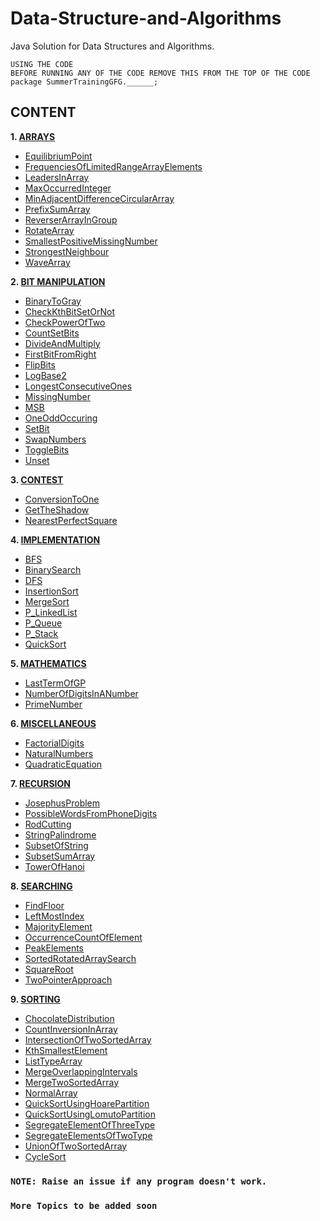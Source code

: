 # Data-Structure-and-Algorithms
Java Solution for Data Structures and Algorithms.
    
    USING THE CODE
    BEFORE RUNNING ANY OF THE CODE REMOVE THIS FROM THE TOP OF THE CODE
    package SummerTrainingGFG.______;
    
## CONTENT
<b>1. [ARRAYS](Arrays)</b>
* [EquilibriumPoint](Arrays/EquilibriumPoint.java)
* [FrequenciesOfLimitedRangeArrayElements](Arrays/FrequenciesOfLimitedRangeArrayElements.java)
* [LeadersInArray](Arrays/LeadersInArray.java)
* [MaxOccurredInteger](Arrays/MaxOccurredInteger.java)
* [MinAdjacentDifferenceCircularArray](Arrays/MinAdjacentDifferenceCircularArray.java)
* [PrefixSumArray](Arrays/PrefixSumArray.java)
* [ReverserArrayInGroup](Arrays/ReverserArrayInGroup.java)
* [RotateArray](Arrays/RotateArray.java)
* [SmallestPositiveMissingNumber](Arrays/SmallestPositiveMissingNumber.java)
* [StrongestNeighbour](Arrays/StrongestNeighbour.java)
* [WaveArray](Arrays/WaveArray.java)

<b>2.	[BIT MANIPULATION](BitManipulation)</b>
* [BinaryToGray](BitManipulation/BinaryToGray.java)
* [CheckKthBitSetOrNot](BitManipulation/CheckKthBitSetOrNot.java)
* [CheckPowerOfTwo](BitManipulation/CheckPowerOfTwo.java)
* [CountSetBits](BitManipulation/CountSetBits.java)
* [DivideAndMultiply](BitManipulation/DivideAndMultiply.java)
* [FirstBitFromRight](BitManipulation/FirstBitFromRight.java)
* [FlipBits](BitManipulation/FlipBits.java)
* [LogBase2](BitManipulation/LogBase2.java)
* [LongestConsecutiveOnes](BitManipulation/LongestConsecutiveOnes.java)
* [MissingNumber](BitManipulation/MissingNumber.java)
* [MSB](BitManipulation/MSB.java)
* [OneOddOccuring](BitManipulation/OneOddOccuring.java)
* [SetBit](BitManipulation/SetBit.java)
* [SwapNumbers](BitManipulation/SwapNumbers.java)
* [ToggleBits](BitManipulation/ToggleBits.java)
* [Unset](BitManipulation/Unset.java)

<b>3.	[CONTEST](Contest)</b>
* [ConversionToOne](Contest/ConversionToOne.java)
* [GetTheShadow](Contest/GetTheShadow.java)
* [NearestPerfectSquare](Contest/NearestPerfectSquare.java)

<b>4.	[IMPLEMENTATION](Implementation)</b>
* [BFS](Implementation/BFS.java)
* [BinarySearch](Implementation/BinarySearch.java)
* [DFS](Implementation/DFS.java)
* [InsertionSort](Implementation/InsertionSort.java)
* [MergeSort](Implementation/MergeSort.java)
* [P_LinkedList](Implementation/P_LinkedList.java)
* [P_Queue](Implementation/P_Queue.java)
* [P_Stack](Implementation/P_Stack.java)
* [QuickSort](Implementation/QuickSort.java)

<b>5.	[MATHEMATICS](Mathematics)</b>

* [LastTermOfGP](Mathematics/LastTermOfGP.java)
* [NumberOfDigitsInANumber](Mathematics/NumberOfDigitsInANumber.java)
* [PrimeNumber](Mathematics/PrimeNumber.java)

<b>6.	[MISCELLANEOUS](Miscellaneous)</b>

* [FactorialDigits](Miscellaneous/FactorialDigits.java)
* [NaturalNumbers](Miscellaneous/NaturalNumbers.java)
* [QuadraticEquation](Miscellaneous/QuadraticEquation.java)

<b>7.	[RECURSION](Recursion)</b>

* [JosephusProblem](Recursion/JosephusProblem.java)
* [PossibleWordsFromPhoneDigits](Recursion/PossibleWordsFromPhoneDigits.java)
* [RodCutting](Recursion/RodCutting.java)
* [StringPalindrome](Recursion/StringPalindrome.java)
* [SubsetOfString](Recursion/SubsetOfString.java)
* [SubsetSumArray](Recursion/SubsetSumArray.java)
* [TowerOfHanoi](Recursion/TowerOfHanoi.java)

<b>8.	[SEARCHING](Searching)</b>

* [FindFloor](Searching/FindFloor.java)
* [LeftMostIndex](Searching/LeftMostIndex.java)
* [MajorityElement](Searching/MajorityElement.java)
* [OccurrenceCountOfElement](Searching/OccurrenceCountOfElement.java)
* [PeakElements](Searching/PeakElements.java)
* [SortedRotatedArraySearch](Searching/SortedRotatedArraySearch.java)
* [SquareRoot](Searching/SquareRoot.java)
* [TwoPointerApproach](Searching/TwoPointerApproach.java)

<b>9.	[SORTING](Sorting)</b>

* [ChocolateDistribution](Sorting/ChocolateDistribution.java)
* [CountInversionInArray](Sorting/CountInversionInArray.java)
* [IntersectionOfTwoSortedArray](Sorting/IntersectionOfTwoSortedArray.java)
* [KthSmallestElement](Sorting/KthSmallestElement.java)
* [ListTypeArray](Sorting/ListTypeArray.java)
* [MergeOverlappingIntervals](Sorting/MergeOverlappingIntervals.java)
* [MergeTwoSortedArray](Sorting/MergeTwoSortedArray.java)
* [NormalArray](Sorting/NormalArray.java)
* [QuickSortUsingHoarePartition](Sorting/QuickSortUsingHoarePartition.java)
* [QuickSortUsingLomutoPartition](Sorting/QuickSortUsingLomutoPartition.java)
* [SegregateElementOfThreeType](Sorting/SegregateElementOfThreeType.java)
* [SegregateElementsOfTwoType](Sorting/SegregateElementsOfTwoType.java)
* [UnionOfTwoSortedArray](Sorting/UnionOfTwoSortedArray.java)
* [CycleSort](Sorting/CycleSort.java)

### `NOTE: Raise an issue if any program doesn't work.`
### `More Topics to be added soon`